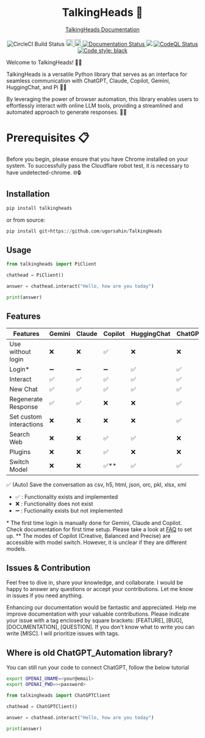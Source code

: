 <h1 align="center">TalkingHeads 💬</h1>
<p align="center">
  <a href="https://talkingheads.readthedocs.io/">TalkingHeads Documentation</a> 
  <br> <br>
  <a target="https://dl.circleci.com/status-badge/redirect/circleci/6F1iwzpLRUhYEqR52tsdpG/KJaFCxH254DNzXFH18fVkE/tree/main">
    <img src="https://dl.circleci.com/status-badge/img/circleci/6F1iwzpLRUhYEqR52tsdpG/KJaFCxH254DNzXFH18fVkE/tree/main.svg?style=shield&circle-token=54028547cfa4cae520432080c127ca19612f9553" alt="CircleCI Build Status">
  </a>
  <a href="https://badge.fury.io/py/talkingheads">
    <img src="https://badge.fury.io/py/talkingheads.svg" alt="PyPI version" height="18">
  </a>
  <a href="https://opensource.org/licenses/MIT">
    <img src="https://img.shields.io/badge/License-MIT-green.svg" alt="Licence: MIT" height="18">
  </a>
  <a href='https://talkingheads.readthedocs.io/en/latest/?badge=latest'>
    <img src='https://readthedocs.org/projects/talkingheads/badge/?version=latest' alt='Documentation Status' />
  </a>
  <a href="https://pepy.tech/project/talkingheads"><img src="https://static.pepy.tech/badge/talkingheads"></a>
  </a>
  <a href='https://github.com/ugorsahin/TalkingHeads/actions/workflows/codeql.yml'>
    <img src='https://github.com/ugorsahin/TalkingHeads/actions/workflows/codeql.yml/badge.svg' alt='CodeQL Status' />
  </a>
  <a href="https://github.com/psf/black"><img alt="Code style: black" src="https://img.shields.io/badge/code%20style-black-000000.svg"></a>
</p>

Welcome to TalkingHeads! 🤖🚀

TalkingHeads is a versatile Python library that serves as an interface for seamless communication with ChatGPT, Claude, Copilot, Gemini, HuggingChat, and Pi  🤖💬

By leveraging the power of browser automation, this library enables users to effortlessly interact with online LLM tools, providing a streamlined and automated approach to generate responses. 🚀✨

# Prerequisites 📋

Before you begin, please ensure that you have Chrome installed on your system. To successfully pass the Cloudflare robot test, it is necessary to have undetected-chrome. 🌐🔒

## Installation

```python
pip install talkingheads
```

or from source:

```python
pip install git+https://github.com/ugorsahin/TalkingHeads
```

## Usage

```python
from talkingheads import PiClient

chathead = PiClient()

answer = chathead.interact("Hello, how are you today")

print(answer)
```

## Features

Features | Gemini | Claude | Copilot | HuggingChat | ChatGPT | Pi |
|--------|------|--------|---------|-------------|---------|----|
Use without login | ❌ | ❌ | ✅ | ❌ | ❌ | ✅ |
Login* | ➖ | ➖ | ➖ | ✅ | ✅ | ➖ |
Interact | ✅ | ✅ | ✅ | ✅ | ✅ | ✅ |
New Chat | ✅ | ✅ | ✅ | ✅ | ✅ | ✅ |
Regenerate Response | ✅ | ✅ | ❌  | ❌ | ✅ | ❌ |
Set custom interactions | ❌ | ❌ | ❌ | ❌ | ✅ | ❌ |
Search Web | ❌ | ❌ | ✅ | ✅ | ❌ | ❌ |
Plugins | ❌ | ❌ | ✅ | ❌ | ❌ | ❌ |
Switch Model | ❌ | ❌ | ✅** | ✅ | ✅ | ✅ |

✅ (Auto) Save the conversation as csv, h5, html, json, orc, pkl, xlsx, xml

- ✅ : Functionality exists and implemented
- ❌ : Functionality does not exist
- ➖ : Fuctionality exists but not implemented

\* The first time login is manually done for Gemini, Claude and Copilot. Check documentation for first time setup. Please take a look at [FAQ](FAQ.md) to set up.
\*\* The modes of Copilot (Creative, Balanced and Precise) are accessible with model switch. However, it is unclear if they are different models.

## Issues & Contribution

Feel free to dive in, share your knowledge, and collaborate. I would be happy to answer any questions or accept your contributions. Let me know in issues if you need anything.

Enhancing our documentation would be fantastic and appreciated. Help me improve documentation with your valuable contributions.
Please indicate your issue with a tag enclosed by square brackets: [FEATURE], [BUG], [DOCUMENTATION], [QUESTION]. If you don't know what to write you can write [MISC]. I will prioritize issues with tags.

## Where is old ChatGPT_Automation library?

You can still run your code to connect ChatGPT, follow the below tutorial

```bash
export OPENAI_UNAME=<your@email>
export OPENAI_PWD=><password>
```
```python
from talkingheads import ChatGPTClient

chathead = ChatGPTClient()

answer = chathead.interact("Hello, how are you today")

print(answer)
```
